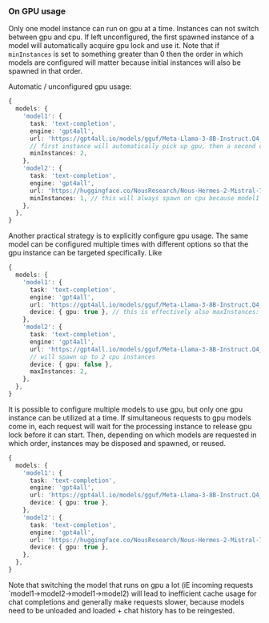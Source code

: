
### On GPU usage

Only one model instance can run on gpu at a time. Instances can not switch between gpu and cpu. If left unconfigured, the first spawned instance of a model will automatically acquire gpu lock and use it. Note that if `minInstances` is set to something greater than 0 then the order in which models are configured will matter because initial instances will also be spawned in that order.

Automatic / unconfigured gpu usage:

```ts
{
  models: {
    'model1': {
      task: 'text-completion',
      engine: 'gpt4all',
      url: 'https://gpt4all.io/models/gguf/Meta-Llama-3-8B-Instruct.Q4_0.gguf',
      // first instance will automatically pick up gpu, then a second one will be spawned on cpu
      minInstances: 2,
    },
    'model2': {
      task: 'text-completion',
      engine: 'gpt4all',
      url: 'https://huggingface.co/NousResearch/Nous-Hermes-2-Mistral-7B-DPO-GGUF/resolve/main/Nous-Hermes-2-Mistral-7B-DPO.Q4_0.gguf',
      minInstances: 1, // this will always spawn on cpu because model1 already auto locked gpu
    },
  },
}
```

Another practical strategy is to explicitly configure gpu usage. The same model can be configured multiple times with different options so that the gpu instance can be targeted specifically. Like

```ts
{
  models: {
    'model1': {
      task: 'text-completion',
      engine: 'gpt4all',
      url: 'https://gpt4all.io/models/gguf/Meta-Llama-3-8B-Instruct.Q4_0.gguf',
      device: { gpu: true }, // this is effectively also maxInstances: 1
    },
    'model2': {
      task: 'text-completion',
      engine: 'gpt4all',
      url: 'https://gpt4all.io/models/gguf/Meta-Llama-3-8B-Instruct.Q4_0.gguf',
      // will spawn up to 2 cpu instances
      device: { gpu: false },
      maxInstances: 2,
    },
  },
}
```

It is possible to configure multiple models to use gpu, but only one gpu instance can be utilized at a time. If simultaneous requests to gpu models come in, each request will wait for the processing instance to release gpu lock before it can start. Then, depending on which models are requested in which order, instances may be disposed and spawned, or reused.

```ts
{
  models: {
    'model1': {
      task: 'text-completion',
      engine: 'gpt4all',
      url: 'https://gpt4all.io/models/gguf/Meta-Llama-3-8B-Instruct.Q4_0.gguf',
      device: { gpu: true },
    },
    'model2': {
      task: 'text-completion',
      engine: 'gpt4all',
      url: 'https://huggingface.co/NousResearch/Nous-Hermes-2-Mistral-7B-DPO-GGUF/resolve/main/Nous-Hermes-2-Mistral-7B-DPO.Q4_0.gguf',
      device: { gpu: true },
    },
  },
}
```

Note that switching the model that runs on gpu a lot (iE incoming requests `model1->model2->model1->model2) will lead to inefficient cache usage for chat completions and generally make requests slower, because models need to be unloaded and loaded + chat history has to be reingested.